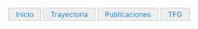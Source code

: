 <html>
<head>
   
<style type="text/css">
#navegador ul{
   list-style-type: none;
   text-align: center;
}
#navegador li{
   display: inline;
   text-align: left;
   margin: 0 0px 0 0;
}
#navegador li a {
   padding: 4px 14px 4px 14px;
   color: #267CB9;
   background-color: #eeeeee;
   border: 1px solid #ccc;
   text-decoration: none;
}
#navegador li a:hover{
   background-color: #333333;
   color: #ffffff;
}
   </style>
</head>

<body>


<div id="navegador">
<ul>
<li><a href="https://AaronGS1999.github.io/aarongs.github.io/Inicio.html">Inicio</a></li>
<li><a href="https://AaronGS1999.github.io/aarongs.github.io/Trayectoria.html">Trayectoria</a></li>
<li><a href="https://AaronGS1999.github.io/aarongs.github.io/Publicaciones.html">Publicaciones</a></li>
<li><a href="https://AaronGS1999.github.io/aarongs.github.io/PDFs/TFGB_ZOO39_2021_GálvezSalido.pdf">TFG</a></li>
</ul>
</div>

</body>
</html>
